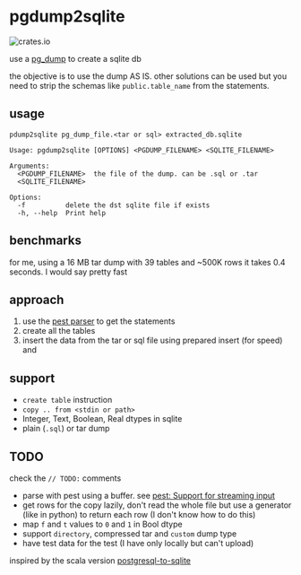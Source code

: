 # pgdump2sqlite

![crates.io](https://img.shields.io/crates/v/pgdump2sqlite.svg)

use a [pg_dump](https://www.postgresql.org/docs/current/app-pgdump.html) to create a sqlite db

the objective is to use the dump AS IS. other solutions can be used but you need to strip the schemas like `public.table_name` from the statements.


## usage

```
pdump2sqlite pg_dump_file.<tar or sql> extracted_db.sqlite
```

```
Usage: pgdump2sqlite [OPTIONS] <PGDUMP_FILENAME> <SQLITE_FILENAME>

Arguments:
  <PGDUMP_FILENAME>  the file of the dump. can be .sql or .tar
  <SQLITE_FILENAME>  

Options:
  -f          delete the dst sqlite file if exists
  -h, --help  Print help
```

## benchmarks

for me, using a 16 MB tar dump with 39 tables and ~500K rows it takes 0.4 seconds. I would say pretty fast

## approach

1. use the [pest parser](https://github.com/pest-parser/pest) to get the statements
2. create all the tables
3. insert the data from the tar or sql file using prepared insert (for speed) and 

## support
- `create table` instruction
- `copy .. from <stdin or path>`
- Integer, Text, Boolean, Real dtypes in sqlite
- plain (`.sql`) or tar dump

## TODO

check the `// TODO:` comments

- parse with pest using a buffer. see [pest: Support for streaming input](https://github.com/pest-parser/pest/issues/153)
- get rows for the copy lazily, don't read the whole file but use a generator (like in python) to return each row (I don't know how to do this)
- map `f` and `t` values to `0` and `1` in Bool dtype
- support `directory`, compressed tar and `custom` dump type
- have test data for the test (I have only locally but can't upload)


inspired by the scala version [postgresql-to-sqlite](https://github.com/caiiiycuk/postgresql-to-sqlite)
